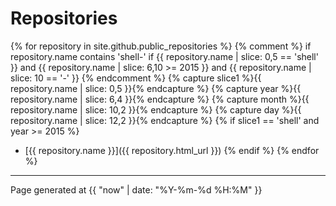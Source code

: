 # Repositories
{% for repository in site.github.public_repositories %}
  {% comment %} 
    if repository.name contains 'shell-' 
    if {{ repository.name | slice: 0,5 == 'shell' }} and {{ repository.name | slice: 6,10 >= 2015 }} and {{ repository.name | slice: 10 == '-' }}
  {% endcomment %}
  {% capture slice1 %}{{ repository.name | slice: 0,5 }}{% endcapture %}
  {% capture year %}{{ repository.name | slice: 6,4 }}{% endcapture %}
  {% capture month %}{{ repository.name | slice: 10,2 }}{% endcapture %}
  {% capture day %}{{ repository.name | slice: 12,2 }}{% endcapture %}
  {% if slice1 == 'shell' and year >= 2015 %}
  * [{{ repository.name }}]({{ repository.html_url }})
  {% endif %}
{% endfor %}

--------

Page generated at {{ "now" | date: "%Y-%m-%d %H:%M" }}
